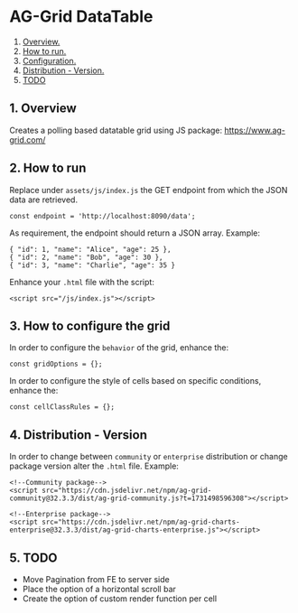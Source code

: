 # AG-Grid DataTable

1. [ Overview. ](#overview)
2. [ How to run. ](#run)
3. [ Configuration. ](#configuration)
4. [ Distribution - Version. ](#distribution)
5. [ TODO ](#todo)

<a name="overview"></a>
## 1. Overview

Creates a polling based datatable grid using JS package: https://www.ag-grid.com/

<a name="run"></a>
## 2. How to run

Replace under `assets/js/index.js` the GET endpoint from which the JSON data are retrieved.
```
const endpoint = 'http://localhost:8090/data';
```

As requirement, the endpoint should return a JSON array. Example:
```
{ "id": 1, "name": "Alice", "age": 25 },
{ "id": 2, "name": "Bob", "age": 30 },
{ "id": 3, "name": "Charlie", "age": 35 }
```

Enhance your `.html` file with the script:
```
<script src="/js/index.js"></script>
```

<a name="configuration"></a>
## 3. How to configure the grid

In order to configure the `behavior` of the grid, enhance the: 
```
const gridOptions = {};
```

In order to configure the style of cells based on specific conditions, enhance the:
```
const cellClassRules = {};
```

<a name="distribution"></a>
## 4. Distribution - Version

In order to change between `community` or `enterprise` distribution or change package version alter the `.html` file. Example:
```
<!--Community package-->
<script src="https://cdn.jsdelivr.net/npm/ag-grid-community@32.3.3/dist/ag-grid-community.js?t=1731498596308"></script>
    
<!--Enterprise package-->
<script src="https://cdn.jsdelivr.net/npm/ag-grid-charts-enterprise@32.3.3/dist/ag-grid-charts-enterprise.js"></script>
```
<a name="todo"></a>
## 5. TODO

- Move Pagination from FE to server side
- Place the option of a horizontal scroll bar
- Create the option of custom render function per cell

